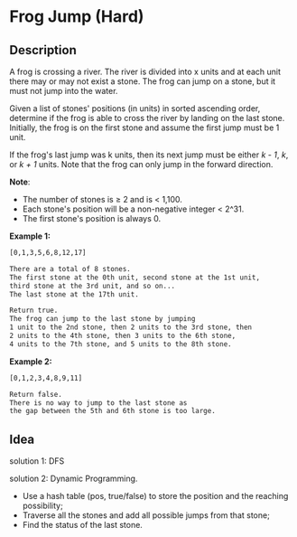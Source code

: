 # Frog Jump (Hard)

## Description
A frog is crossing a river. The river is divided into x units and at each unit there may or may not exist a stone. The frog can jump on a stone, but it must not jump into the water.

Given a list of stones' positions (in units) in sorted ascending order, determine if the frog is able to cross the river by landing on the last stone. Initially, the frog is on the first stone and assume the first jump must be 1 unit.

If the frog's last jump was k units, then its next jump must be either *k - 1*, *k*, or *k + 1* units. Note that the frog can only jump in the forward direction.

**Note**:
- The number of stones is ≥ 2 and is < 1,100.
- Each stone's position will be a non-negative integer < 2^31.
- The first stone's position is always 0.

**Example 1:**
```html
[0,1,3,5,6,8,12,17]

There are a total of 8 stones.
The first stone at the 0th unit, second stone at the 1st unit,
third stone at the 3rd unit, and so on...
The last stone at the 17th unit.

Return true. 
The frog can jump to the last stone by jumping 
1 unit to the 2nd stone, then 2 units to the 3rd stone, then 
2 units to the 4th stone, then 3 units to the 6th stone, 
4 units to the 7th stone, and 5 units to the 8th stone.
```

**Example 2:**
```html
[0,1,2,3,4,8,9,11]

Return false. 
There is no way to jump to the last stone as 
the gap between the 5th and 6th stone is too large.
```
## Idea

solution 1: DFS

solution 2: Dynamic Programming.
- Use a hash table (pos, true/false) to store the position and the reaching possibility;
- Traverse all the stones and add all possible jumps from that stone;
- Find the status of the last stone.
